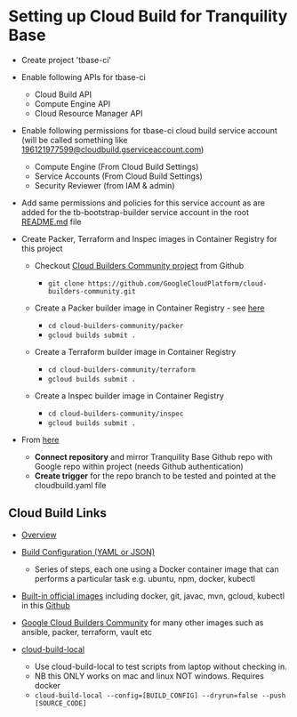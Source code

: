 # Setting up Cloud Build for Tranquility Base

* Create project 'tbase-ci'

* Enable following APIs for tbase-ci
  * Cloud Build API
  * Compute Engine API
  * Cloud Resource Manager API

* Enable following permissions for tbase-ci cloud build service account (will be called something like 196121977599@cloudbuild.gserviceaccount.com)
  * Compute Engine (From Cloud Build Settings)
  * Service Accounts (From Cloud Build Settings)
  * Security Reviewer (from IAM & admin)

* Add same permissions and policies for this service account as are added for the tb-bootstrap-builder service account in the root [README.md](../README.md) file

* Create Packer, Terraform and Inspec images in Container Registry for this project
  * Checkout [Cloud Builders Community project](https://github.com/GoogleCloudPlatform/cloud-builders-community) from Github
    * `git clone https://github.com/GoogleCloudPlatform/cloud-builders-community.git`    

  * Create a Packer builder image in Container Registry - see [here](https://cloud.google.com/cloud-build/docs/quickstart-packer)
    * `cd cloud-builders-community/packer`
    * `gcloud builds submit .`

  * Create a Terraform builder image in Container Registry  
    * `cd cloud-builders-community/terraform`
    * `gcloud builds submit .`

  * Create a Inspec builder image in Container Registry  
    * `cd cloud-builders-community/inspec`
    * `gcloud builds submit .`

* From [here](https://console.cloud.google.com/cloud-build/triggers)
  * **Connect repository** and mirror Tranquility Base Github repo with Google repo within project (needs Github authentication)
  * **Create trigger** for the repo branch to be tested and pointed at the cloudbuild.yaml file        

## Cloud Build Links
* [Overview](https://cloud.google.com/cloud-build/docs/overview)

* [Build Configuration (YAML or JSON)](https://cloud.google.com/cloud-build/docs/build-config)
  * Series of steps, each one using a Docker container image that can performs a particular task e.g. ubuntu, npm, docker, kubectl

* [Built-in official images](https://github.com/GoogleCloudPlatform/cloud-builders) including docker, git, javac, mvn, gcloud, kubectl in this [Github](https://github.com/GoogleCloudPlatform/cloud-builders)

* [Google Cloud Builders Community](https://github.com/GoogleCloudPlatform/cloud-builders-community) for many other images such as ansible, packer, terraform, vault etc

* [cloud-build-local](https://cloud.google.com/cloud-build/docs/build-debug-locally)
  * Use cloud-build-local to test scripts from laptop without checking in. 
  * NB this ONLY works on mac and linux NOT windows. Requires docker
  * `cloud-build-local --config=[BUILD_CONFIG] --dryrun=false --push [SOURCE_CODE]`
